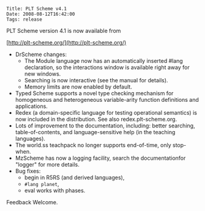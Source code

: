     Title: PLT Scheme v4.1
    Date: 2008-08-12T16:42:00
    Tags: release

PLT Scheme version 4.1 is now available from

  [http://plt-scheme.org/](http://plt-scheme.org/)

* DrScheme changes:
    * The Module language now has an automatically inserted #lang declaration, so
      the interactions window is available right away for new windows.
    * Searching is now interactive (see the manual for details).
    * Memory limits are now enabled by default.
* Typed Scheme supports a novel type checking mechanism for homogeneous and
  heterogeneous variable-arity function definitions and applications.
* Redex (a domain-specific language for testing operational semantics) is now
  included in the distribution. See also redex.plt-scheme.org.
* Lots of improvement to the documentation, including: better searching,
  table-of-contents, and language-sensitive help (in the teaching languages).
* The world.ss teachpack no longer supports end-of-time, only stop-when.
* MzScheme has now a logging facility, search the documentationfor "logger" for more details.
* Bug fixes:
    * begin in R5RS (and derived languages),
    * `#lang planet`,
    * eval works with phases.

Feedback Welcome.
